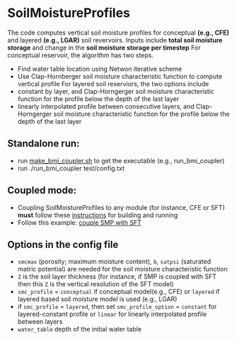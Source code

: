 # SoilMoistureProfiles
 The code computes vertical soil moisture profiles for conceptual **(e.g., CFE)** and layered **(e.g., LGAR)** soil revervoirs.
 Inputs include **total soil moisture storage** and change in the **soil moisture storage per timestep**
 For conceptual reservoir, the algorithm has two steps.
  * Find water table location using Netwon iterative scheme
  * Use Clap-Hornberger soil moisture characteristic function to compute vertical profile
 For layered soil reserviors, the two options include 
  * constant by layer, and Clap-Horngerger soil moisture characteristic function for the profile below the depth of the last layer
  * linearly interpolated profile between consecutive layers, and Clap-Horngerger soil moisture characteristic function for the profile below the depth of the last layer
  
## Standalone run:
 * run [make_bmi_coupler.sh](https://github.com/NOAA-OWP/SoilMoistureProfiles/blob/main/make_bmi_coupler.sh) to get the executable (e.g., run_bmi_coupler)
 * run ./run_bmi_coupler test/config.txt

## Coupled mode:
 * Coupling SoilMoistureProfiles to any module (for instance, CFE or SFT) **must** follow these [instructions](https://github.com/NOAA-OWP/SoilFreezeThaw/tree/ajk/sft_only) for building and running
 * Follow this example: [couple SMP with SFT](https://github.com/NOAA-OWP/SoilFreezeThaw/blob/master/src/main_cfe_aorc_pet_ftm.cxx)

## Options in the config file
* `smcmax` (porosity; maximum moisture content), `b`, `satpsi` (saturated matric potential) are needed for the soil moisture characteristic function
* `Z` is the soil layer thickness (for instance, if SMP is coupled with SFT then this `Z` is the vertical resolution of the SFT model)
* `smc_profile` = `conceptual` if conceptual model(e.g., CFE) or `layered` if layered based soil moisture model is used (e.g., LGAR)
* if `smc_profile` = `layered`, then set `smc_profile_option` = `constant` for layered-constant profile or `linear`  for linearly interpolated profile between layers
* `water_table` depth of the initial water table
